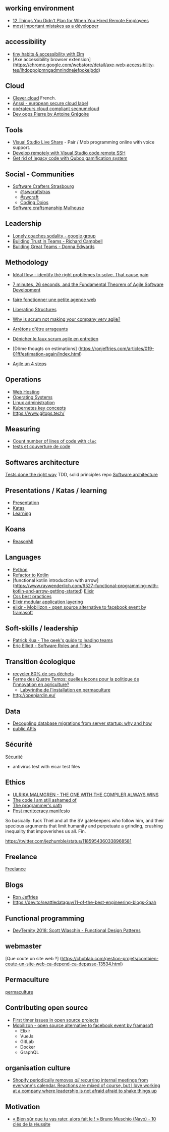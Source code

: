 ## working environment

* [12 Things You Didn't Plan for When You Hired Remote Employees](https://getlighthouse.com/blog/didnt-plan-hiring-remote-employees/)
* [most important mistakes as a développer](https://twitter.com/reverentgeek/status/1189546814074171392)


## accessibility

* [tiny habits & accessibility with Elm](https://youtu.be/yHBUKYl3gjc)
* [Axe accessibility browser extension] (https://chrome.google.com/webstore/detail/axe-web-accessibility-tes/lhdoppojpmngadmnindnejefpokejbdd)



## Cloud

* [Clever cloud](https://www.clever-cloud.com)
  French.
* [Anssi - european secure cloud label](https://www.ssi.gouv.fr/en/actualite/european-secure-cloud-a-new-label-for-cloud-service-providers/)
* [opérateurs cloud compliant secnumcloud](https://www.ssi.gouv.fr/entreprise/qualifications/prestataires-de-services-de-confiance-qualifies/prestataires-de-service-dinformatique-en-nuage-secnumcloud/)
* [Dev oops Pierre by Antoine Grégoire](https://www.youtube.com/watch?v=Pg3uPXTDFbk&feature=emb_title)


## Tools

* [Visual Studio Live Share](https://visualstudio.microsoft.com/fr/services/live-share/?rr=https%3A%2F%2Fwww.bing.com%2F) - Pair / Mob programming online with voice support.
* [Develop remotely with Visual Studio code remote SSH](https://code.visualstudio.com/docs/remote/ssh)
* [Get rid of legacy code with Quboo gamification system](https://quboo.tpd.io/)

## Social - Communities

* [Software Crafters Strasbourg](https://www.meetup.com/Software-Crafters-Strasbourg/)
  * [@swcraftstras](https://twitter.com/swcraftstras)
  * [#swcraft](https://twitter.com/search?q=%23swcraft&src=typd)
  * [Coding Dojos](coding_dojos.md)
* [Software craftsmanship Mulhouse](https://www.meetup.com/fr-FR/Software-Craftsmanship-Mulhouse/)

## Leadership

* [Lonely coaches sodality - google group](  https://groups.google.com/forum/m/#!forum/lonely-coaches-sodality)
* [Building Trust in Teams - Richard Campbell](https://www.youtube.com/watch?v=sQCRvdBZHKA) 
* [Building Great Teams - Donna Edwards](https://www.youtube.com/watch?v=ErrWPojWFp4)
## Methodology

* [Idéal flow - identify thé right problèmes to solve. That cause pain](   https://leanpub.com/ideaflow  )

* [7 minutes, 26 seconds, and the Fundamental Theorem of Agile Software Development](https://www.youtube.com/watch?v=WSes_PexXcA)
* [faire fonctionner une petite agence web](https://jp-lambert.me/à-laide-comment-faire-fonctionner-mon-agence-web-63cd9b9a9538)
* [Liberating Structures](https://www.liberatingstructures.fr)
* [Why is scrum not making your company very agile?](https://www.linkedin.com/feed/update/urn:li:activity:6556947030827237376)
* [Arrêtons d'être arrageants](https://blog.goood.com/2019/07/23/pour-etre-agiles-arretons-detre-arrangeants/amp/)
* [Dénicher le faux scrum agile en entretien](https://jp-lambert.me/comment-d%C3%A9nicher-le-faux-scrum-agile-en-entretien-1c8586fdcfe2)
* [Dôme thougts on estimations] (https://ronjeffries.com/articles/019-01ff/estimation-again/Index.html)

* [Agile un 4 steps](   https://kalele.io/what-you-need-from-agile/)

## Operations

* [Web Hosting](hosting.md)
* [Operating Systems](operating-systems.md)
* [Linux administration](linux-administration.md)
* [Kubernetes key concepts](https://towardsdatascience.com/key-kubernetes-concepts-62939f4bc08e)
* https://www.gitops.tech/


## Measuring

* [Count number of lines of code with `cloc`](https://github.com/AlDanial/cloc)
* [tests et couverture de code](https://blog.ippon.fr/2019/07/22/80-ou-90-de-couverture-de-tests/)

## Softwares architecture


[Tests done the right way](https://gitlab.com/crafting-software/katas/) TDD, solid principles repo
[Software architecture](software-architecture.md)

## Presentations / Katas / learning

* [Presentation](presentations.md)
* [Katas](katas.md)
* [Learning](learning.md)

## Koans

* [ReasonMl](https://github.com/gabrielperales/reasonml-koans/)

## Languages

* [Python](python.md)
* [Refactor to Kotlin](https://codelabs.developers.google.com/codelabs/java-to-kotlin)
* [functional kotlin introduction with arrow] (https://www.raywenderlich.com/9527-functional-programming-with-kotlin-and-arrow-getting-started) [Elixir](elixir.md)
* [Css best practices](https://dev.to/adrianbdesigns/improve-your-css-with-these-5-principles-35jd)
* [Elixir modular application layering](https://aaronrenner.io/2019/09/18/application-layering-a-pattern-for-extensible-elixir-application-design.html)
* [elixir - Mobilizon - open source alternative to facebook event by framasoft](https://framagit.org/framasoft/mobilizon/)

## Soft-skills / leadership

* [Patrick Kua - The geek's guide to leading teams](https://dev.tube/video/0PsGgnQc4eY)
* [Eric Elliott - Software Roles and Titles](https://medium.com/javascript-scene/software-roles-and-titles-e3f0b69c410c)

## Transition écologique

* [recycler 80% de ses déchets](https://m.facebook.com/story.php?story_fbid=2401188840100050&id=1459728890912721)
* [Ferme des Quatre Temps: quelles leçons pour la politique de l'innovation en agriculture?](https://www.linkedin.com/pulse/ferme-des-quatre-temps-quelles-le%25C3%25A7ons-pour-la-de-en-brice-thollet/?trackingId=b2nS1YkCS1%2BWCc4aVsJkJw%3D%3D)
  * [Labyrinthe de l'installation en permaculture](https://www.dropbox.com/s/tlzqj1on33nnzk1/Labyrinthe-a-l-installation%20v2.pdf)
* http://openjardin.eu/


## Data

* [Decoupling database migrations from server startup: why and how](https://pythonspeed.com/articles/schema-migrations-server-startup/)
* [public APIs](https://github.com/public-apis/public-apis/blob/master/README.md)
## Sécurité

[Sécurité](security.md)
* antivirus test with eicar test files

## Ethics

* [ULRIKA MALMGREN - THE ONE WITH THE COMPILER ALWAYS WINS](http://videos.ncrafts.io/video/338474722)
* [The code I am still ashamed of](https://www.freecodecamp.org/news/the-code-im-still-ashamed-of-e4c021dff55e/)
* [The programmer's oath](http://blog.cleancoder.com/uncle-bob/2015/11/18/TheProgrammersOath.html)
* [Post meritocracy manifesto](https://postmeritocracy.org/)

So basically: fuck Thiel and all the SV gatekeepers who follow him, and their specious arguments that limit humanity and perpetuate a grinding, crushing inequality that impoverishes us all. Fin.

https://twitter.com/jezhumble/status/1185954360338968581


## Freelance

[Freelance](freelance.md)

## Blogs

* [Ron Jeffries]( https://ronjeffries.com)
* https://dev.to/seattledataguy/11-of-the-best-engineering-blogs-2aah

## Functional programming

* [DevTernity 2018: Scott Wlaschin - Functional Design Patterns ](https://www.youtube.com/watch?v=ucnWLfBA1dc)

## webmaster

[Que coute un site web ?] (https://choblab.com/gestion-projets/combien-coute-un-site-web-ca-depend-ca-depasse-13534.html)

## Permaculture

[permaculture](permaculture.md)

## Contributing open source

* [First timer issues in open source projects](https://www.firsttimersonly.com/)
* [Mobilizon - open source alternative to facebook event by framasoft](https://framagit.org/framasoft/mobilizon/)
  * Elixir
  * VueJs
  * GitLab
  * Docker
  * GraphQL
  
## organisation culture

* [  Shopify periodically removes *all* recurring internal meetings from everyone's calendar. Reactions are mixed of course, but I love working at a company where leadership is not afraid afraid to shake things up ](https://twitter.com/pauldowman/status/1179414660254179330  )

## Motivation

* [« Bien sûr que tu vas rater, alors fait le ! » Bruno Muschio (Navo) - 10 clés de la réussite](https://www.youtube.com/watch?v=5TcMSg9lDUc)
